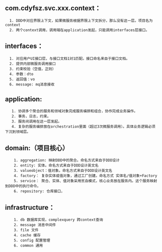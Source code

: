 ## com.cdyfsz.svc.xxx.context：

      1. DDD中对应界限上下文，如果微服务根据界限上下文拆分，那么没有这一层。项目名为context
      2. 两个context调用，调用端在application发起，只能调用interfaces层接口。

## interfaces：

      1. 对应用户UI接口层，与接口文档1对1匹配。接口命名来自于接口文档。
      2. 提供内部微服务调用接口
      3. 约束校验（空值，正则）
      4. 参数：dto
      5. 返回值：vo
      6. message: mq消息接收

## application:

       1. 协调多个聚合的服务和领域对象完成服务编排和组合，协作完成业务操作。
       2. 事务，日志，约束。
       3. 服务间调用在这一层发起。
       4. 复杂的服务编排放在orchestration里面（超过3次微服务调用）。具体业务逻辑必须下沉到领域层。

## domain:（项目核心）

        1. aggregation: 映射DDD中的聚合。命名方式来自于DDD设计
        2. entity: 实体。命名方式来自于DDD设计英文名
        3. valueobject：值对象。命名方式来自于DDD设计英文名
        4. factory： 复杂实体或值对象，通过工厂创建。命名方式 实体名/值对象+Factory
        5. service： 聚合、实体、值对象采用贫血模式，核心业务放在服务内。这个服务映射到DDD中的执行命令。
        6. repository: 仓库接口，

## infrastructure：
        1. db 数据库实现，complexquery 跨context查询
        2. message 消息中间件
        3. file 文件
        4. cache 缓存
        5. config 配置管理
        6. common 通用
